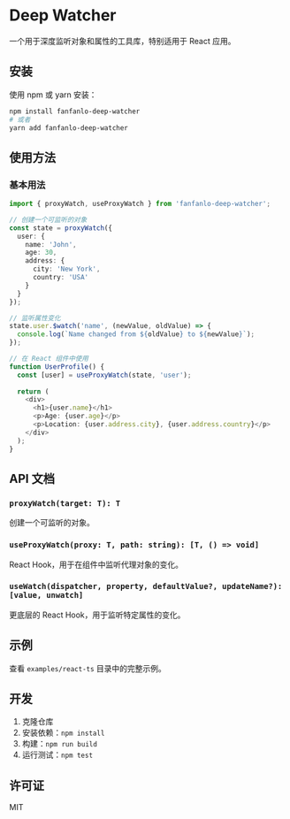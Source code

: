 # Deep Watcher

一个用于深度监听对象和属性的工具库，特别适用于 React 应用。

## 安装

使用 npm 或 yarn 安装：

```bash
npm install fanfanlo-deep-watcher
# 或者
yarn add fanfanlo-deep-watcher
```

## 使用方法

### 基本用法

```typescript
import { proxyWatch, useProxyWatch } from 'fanfanlo-deep-watcher';

// 创建一个可监听的对象
const state = proxyWatch({
  user: {
    name: 'John',
    age: 30,
    address: {
      city: 'New York',
      country: 'USA'
    }
  }
});

// 监听属性变化
state.user.$watch('name', (newValue, oldValue) => {
  console.log(`Name changed from ${oldValue} to ${newValue}`);
});

// 在 React 组件中使用
function UserProfile() {
  const [user] = useProxyWatch(state, 'user');
  
  return (
    <div>
      <h1>{user.name}</h1>
      <p>Age: {user.age}</p>
      <p>Location: {user.address.city}, {user.address.country}</p>
    </div>
  );
}
```

## API 文档

### `proxyWatch(target: T): T`

创建一个可监听的对象。

### `useProxyWatch(proxy: T, path: string): [T, () => void]`

React Hook，用于在组件中监听代理对象的变化。

### `useWatch(dispatcher, property, defaultValue?, updateName?): [value, unwatch]`

更底层的 React Hook，用于监听特定属性的变化。

## 示例

查看 `examples/react-ts` 目录中的完整示例。

## 开发

1. 克隆仓库
2. 安装依赖：`npm install`
3. 构建：`npm run build`
4. 运行测试：`npm test`

## 许可证

MIT
